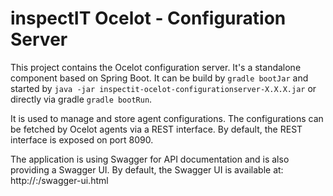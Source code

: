 # inspectIT Ocelot - Configuration Server

This project contains the Ocelot configuration server.
It's a standalone component based on Spring Boot.
It can be build by `gradle bootJar` and started by `java -jar inspectit-ocelot-configurationserver-X.X.X.jar` or directly via gradle `gradle bootRun`.

It is used to manage and store agent configurations.
The configurations can be fetched by Ocelot agents via a REST interface.
By default, the REST interface is exposed on port 8090.

The application is using Swagger for API documentation and is also providing a Swagger UI.
By default, the Swagger UI is available at: http://<HOST>:<PORT>/swagger-ui.html
